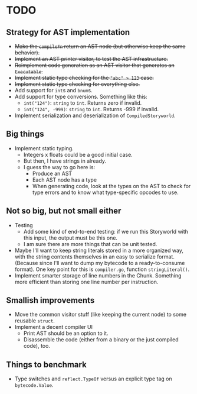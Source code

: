 # TODO

## Strategy for AST implementation

* ~~Make the `compileFn` return an AST node (but otherwise keep the same
  behavior).~~
* ~~Implement an AST printer visitor, to test the AST infrastructure.~~
* ~~Reimplement code generation as an AST visitor that generates an
  `Executable`.~~
* ~~Implement static type checking for the `"abc" > 123` case.~~
* ~~Implement static type checking for everything else.~~
* Add support for `int`s and `bnum`s.
* Add support for type conversions. Something like this:
    * `int("124")`: `string` to `int`. Returns zero if invalid.
    * `int("124", -999)`: `string` to `int`. Returns -999 if invalid.
* Implement serialization and deserialization of `CompiledStoryworld`.

## Big things

* Implement static typing.
    * Integers x floats could be a good initial case.
    * But then, I have strings in already.
    * I guess the way to go here is:
        * Produce an AST
        * Each AST node has a type
        * When generating code, look at the types on the AST to check for type
          errors and to know what type-specific opcodes to use.

## Not so big, but not small either

* Testing
    * Add some kind of end-to-end testing: if we run this Storyworld with this
      input, the output must be this one.
    * I am sure there are more things that can be unit tested.
* Maybe I'll want to keep string literals stored in a more organized way, with
  the string contents themselves in an easy to serialize format. (Because since
  I'll want to dump my bytecode to a ready-to-consume format). One key point for
  this is `compiler.go`, function `stringLiteral()`.
* Implement smarter storage of line numbers in the Chunk. Something more
  efficient than storing one line number per instruction.

## Smallish improvements

* Move the common visitor stuff (like keeping the current node) to some reusable
  `struct`.
* Implement a decent compiler UI
    * Print AST should be an option to it.
    * Disassemble the code (either from a binary or the just compiled code),
      too.

## Things to benchmark

* Type switches and `reflect.TypeOf` versus an explicit type tag on
  `bytecode.Value`.
